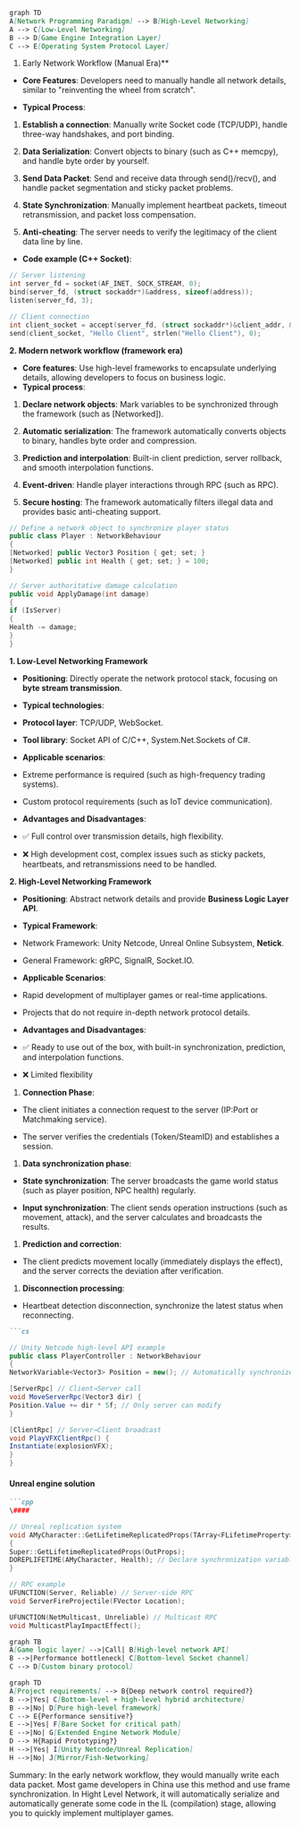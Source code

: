 ```markdown
graph TD
A[Network Programming Paradigm] --> B[High-Level Networking]
A --> C[Low-Level Networking]
B --> D[Game Engine Integration Layer]
C --> E[Operating System Protocol Layer]
```

1. Early Network Workflow (Manual Era)**
- **Core Features**: Developers need to manually handle all network details, similar to "reinventing the wheel from scratch".

- **Typical Process**:
1. **Establish a connection**: Manually write Socket code (TCP/UDP), handle three-way handshakes, and port binding.

2. **Data Serialization**: Convert objects to binary (such as C++ memcpy), and handle byte order by yourself.

3. **Send Data Packet**: Send and receive data through send()/recv(), and handle packet segmentation and sticky packet problems.

4. **State Synchronization**: Manually implement heartbeat packets, timeout retransmission, and packet loss compensation.

5. **Anti-cheating**: The server needs to verify the legitimacy of the client data line by line.
- **Code example (C++ Socket)**:

```cpp
// Server listening
int server_fd = socket(AF_INET, SOCK_STREAM, 0);
bind(server_fd, (struct sockaddr*)&address, sizeof(address));
listen(server_fd, 3);

// Client connection
int client_socket = accept(server_fd, (struct sockaddr*)&client_addr, &addr_len);
send(client_socket, "Hello Client", strlen("Hello Client"), 0);
```

**2. Modern network workflow (framework era)**

- **Core features**: Use high-level frameworks to encapsulate underlying details, allowing developers to focus on business logic.
- **Typical process**:

1. **Declare network objects**: Mark variables to be synchronized through the framework (such as [Networked]).

2. **Automatic serialization**: The framework automatically converts objects to binary, handles byte order and compression.

3. **Prediction and interpolation**: Built-in client prediction, server rollback, and smooth interpolation functions.

4. **Event-driven**: Handle player interactions through RPC (such as RPC).

5. **Secure hosting**: The framework automatically filters illegal data and provides basic anti-cheating support.

```cpp
// Define a network object to synchronize player status
public class Player : NetworkBehaviour
{
[Networked] public Vector3 Position { get; set; }
[Networked] public int Health { get; set; } = 100;
}

// Server authoritative damage calculation
public void ApplyDamage(int damage)
{
if (IsServer)
{
Health -= damage;
}
}
```

**1. Low-Level Networking Framework**

- **Positioning**: Directly operate the network protocol stack, focusing on **byte stream transmission**.

- **Typical technologies**:

- **Protocol layer**: TCP/UDP, WebSocket.

- **Tool library**: Socket API of C/C++, System.Net.Sockets of C#.

- **Applicable scenarios**:

- Extreme performance is required (such as high-frequency trading systems).

- Custom protocol requirements (such as IoT device communication).

- **Advantages and Disadvantages**:

- ✅ Full control over transmission details, high flexibility.

- ❌ High development cost, complex issues such as sticky packets, heartbeats, and retransmissions need to be handled.

**2. High-Level Networking Framework**

- **Positioning**: Abstract network details and provide **Business Logic Layer API**.

- **Typical Framework**:

- Network Framework: Unity Netcode, Unreal Online Subsystem, **Netick**.

- General Framework: gRPC, SignalR, Socket.IO.

- **Applicable Scenarios**:

- Rapid development of multiplayer games or real-time applications.

- Projects that do not require in-depth network protocol details.

- **Advantages and Disadvantages**:

- ✅ Ready to use out of the box, with built-in synchronization, prediction, and interpolation functions.

- ❌ Limited flexibility
1. **Connection Phase**:

- The client initiates a connection request to the server (IP:Port or Matchmaking service).

- The server verifies the credentials (Token/SteamID) and establishes a session.
1. **Data synchronization phase**:
- **State synchronization**: The server broadcasts the game world status (such as player position, NPC health) regularly.

- **Input synchronization**: The client sends operation instructions (such as movement, attack), and the server calculates and broadcasts the results.
1. **Prediction and correction**:
- The client predicts movement locally (immediately displays the effect), and the server corrects the deviation after verification.
1. **Disconnection processing**:
- Heartbeat detection disconnection, synchronize the latest status when reconnecting.

```markdown
```cs

// Unity Netcode high-level API example
public class PlayerController : NetworkBehaviour
{
NetworkVariable<Vector3> Position = new(); // Automatically synchronize variables Server->Client Different network frameworks may choose to synchronize different clients with the server

[ServerRpc] // Client→Server call
void MoveServerRpc(Vector3 dir) {
Position.Value += dir * 5f; // Only server can modify
}

[ClientRpc] // Server→Client broadcast
void PlayVFXClientRpc() {
Instantiate(explosionVFX);
}
}
```

#### **Unreal engine solution**

```markdown
```cpp
\####

// Unreal replication system
void AMyCharacter::GetLifetimeReplicatedProps(TArray<FLifetimeProperty>& OutProps) const
{
Super::GetLifetimeReplicatedProps(OutProps);
DOREPLIFETIME(AMyCharacter, Health); // Declare synchronization variables
}

// RPC example
UFUNCTION(Server, Reliable) // Server-side RPC
void ServerFireProjectile(FVector Location);

UFUNCTION(NetMulticast, Unreliable) // Multicast RPC
void MulticastPlayImpactEffect();
```
```markdown
graph TB
A[Game logic layer] -->|Call| B[High-level network API]
B -->|Performance bottleneck| C[Bottom-level Socket channel]
C --> D[Custom binary protocol]
```
```markdown
graph TD
A[Project requirements] --> B{Deep network control required?}
B -->|Yes| C[Bottom-level + high-level hybrid architecture]
B -->|No| D[Pure high-level framework]
C --> E{Performance sensitive?}
E -->|Yes| F[Bare Socket for critical path]
E -->|No| G[Extended Engine Network Module]
D --> H{Rapid Prototyping?}
H -->|Yes| I[Unity Netcode/Unreal Replication]
H -->|No| J[Mirror/Fish-Networking]
```
Summary: In the early network workflow, they would manually write each data packet. Most game developers in China use this method and use frame synchronization. In Hight Level Network, it will automatically serialize and automatically generate some code in the IL (compilation) stage, allowing you to quickly implement multiplayer games.